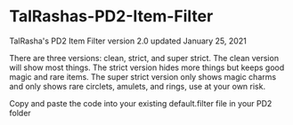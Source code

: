 # TalRashas-PD2-Item-Filter <br>
TalRasha's PD2 Item Filter version 2.0 updated January 25, 2021 <br>

There are three versions: clean, strict, and super strict. The clean version will show most things. The strict version hides more things but keeps good magic and rare items. The super strict version only shows magic charms and only shows rare circlets, amulets, and rings, use at your own risk.

Copy and paste the code into your existing default.filter file in your PD2 folder 

